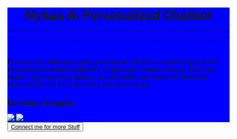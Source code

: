 <div style="background-color:blue">
  <h1 font-size="xx-large" align="center"><b> Nykaa Ai Personalized Chatbot </b></h1>
  <hr><hr>
  <br>
  <p color="green">Revolutionize Makeup buying with Nykaa's AI Personalized Chatbot! Get personalized recommendations, Suggestion, Payment Issues, Technical Issues , natural conversations, and simplified car selection. Built with Gemini & Django for a seamless user experience.</p>

  <h3>See Some Samples </h3>
  <img src="https://i.ibb.co/SKf1JkJ/Screenshot-2024-05-05-232622.png" ></img>
  <img src="https://i.ibb.co/1nVnS26/Screenshot-2024-05-05-232751.png" ></img>
  </div>
<div align="centre">
  <button width="100%" height="100px" background-color="gray"><a href="https://www.linkedin.com/in/harsimransingh726/">Connect me for more Stuff</a></button>
  
</div>
